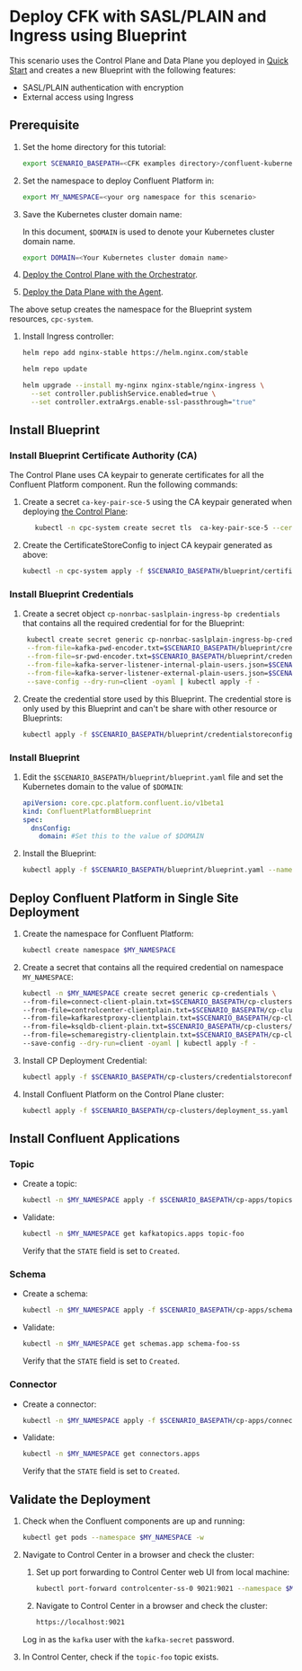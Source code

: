# Deploy CFK with SASL/PLAIN and Ingress using Blueprint

This scenario uses the Control Plane and Data Plane you deployed in [Quick Start](../quickstart-deploy/single-site-deployment.rst) and creates a new Blueprint with the following features:

- SASL/PLAIN authentication with encryption
- External access using Ingress

## Prerequisite
1. Set the home directory for this tutorial:

   ```bash
   export SCENARIO_BASEPATH=<CFK examples directory>/confluent-kubernetes-examples/blueprints-early-access/ scenario/cp-nonrbac-saslplain-ingress
   ```
  
1. Set the namespace to deploy Confluent Platform in:

   ```bash
   export MY_NAMESPACE=<your org namespace for this scenario>
   ``` 

1. Save the Kubernetes cluster domain name:
 
   In this document, `$DOMAIN` is used to denote your Kubernetes cluster domain name.
  
   ```bash
   export DOMAIN=<Your Kubernetes cluster domain name>
   ```

1. [Deploy the Control Plane with the Orchestrator](../quickstart-deploy/single-site-deployment.rst#deploy-control-plane).

1. [Deploy the Data Plane with the Agent](../quickstart-deploy/single-site-deployment.rst#deploy-local-data-plane).

  The above setup creates the namespace for the Blueprint system resources, `cpc-system`.

1. Install Ingress controller:

   ```bash
   helm repo add nginx-stable https://helm.nginx.com/stable
   
   helm repo update
   
   helm upgrade --install my-nginx nginx-stable/nginx-ingress \
     --set controller.publishService.enabled=true \
     --set controller.extraArgs.enable-ssl-passthrough="true"
   ```

## Install Blueprint

### Install Blueprint Certificate Authority (CA)

The Control Plane uses CA keypair to generate certificates for all the Confluent Platform component. Run the following commands:
1. Create a secret `ca-key-pair-sce-5` using the CA keypair generated when deploying [the Control Plane](../quickstart-deploy/single-site-deployment.rst#deploy-control-plane):

   ```bash 
      kubectl -n cpc-system create secret tls  ca-key-pair-sce-5 --cert=/tmp/cpc-ca.pem --key=/tmp/cpc-ca-key.pem
   ```

1. Create the CertificateStoreConfig to inject CA keypair generated as above:

   ```bash 
   kubectl -n cpc-system apply -f $SCENARIO_BASEPATH/blueprint/certificatestoreconfig.yaml
   ```

### Install Blueprint Credentials

1. Create a secret object `cp-nonrbac-saslplain-ingress-bp credentials` that contains all the required credential for for the Blueprint:
   
   ```bash
    kubectl create secret generic cp-nonrbac-saslplain-ingress-bp-credentials \
    --from-file=kafka-pwd-encoder.txt=$SCENARIO_BASEPATH/blueprint/credentials/kafka-pwd-encoder.txt  \
    --from-file=sr-pwd-encoder.txt=$SCENARIO_BASEPATH/blueprint/credentials/sr-pwd-encoder.txt  \
    --from-file=kafka-server-listener-internal-plain-users.json=$SCENARIO_BASEPATH/blueprint/credentials/kafka-server-listener-internal-plain-users.json \
    --from-file=kafka-server-listener-external-plain-users.json=$SCENARIO_BASEPATH/blueprint/credentials/kafka-server-listener-external-plain-users.json \
    --save-config --dry-run=client -oyaml | kubectl apply -f -
   ```

1. Create the credential store used by this Blueprint. The credential store is only used by this Blueprint and can't be share with other resource or Blueprints:

   ```bash
   kubectl apply -f $SCENARIO_BASEPATH/blueprint/credentialstoreconfig.yaml --namespace cpc-system
   ```

### Install Blueprint
  
1. Edit the `$SCENARIO_BASEPATH/blueprint/blueprint.yaml` file and set the Kubernetes domain to the value of `$DOMAIN`:

   ```yaml
   apiVersion: core.cpc.platform.confluent.io/v1beta1
   kind: ConfluentPlatformBlueprint
   spec:
     dnsConfig:
       domain: #Set this to the value of $DOMAIN
   ```

1. Install the Blueprint:

   ```bash
   kubectl apply -f $SCENARIO_BASEPATH/blueprint/blueprint.yaml --namespace cpc-system
   ```

## Deploy Confluent Platform in Single Site Deployment

1. Create the namespace for Confluent Platform:

   ```bash 
   kubectl create namespace $MY_NAMESPACE
   ```
   
1. Create a secret that contains all the required credential on namespace `MY_NAMESPACE`:

   ```bash 
   kubectl -n $MY_NAMESPACE create secret generic cp-credentials \
   --from-file=connect-client-plain.txt=$SCENARIO_BASEPATH/cp-clusters/credentials/connect-client-plain.txt \
   --from-file=controlcenter-clientplain.txt=$SCENARIO_BASEPATH/cp-clusters/credentials/controlcenter-client-plain.txt \
   --from-file=kafkarestproxy-clientplain.txt=$SCENARIO_BASEPATH/cp-clusters/credentials/kafkarestproxy-client-plain.txt \
   --from-file=ksqldb-client-plain.txt=$SCENARIO_BASEPATH/cp-clusters/credentials/ksqldb-client-plain.txt \
   --from-file=schemaregistry-clientplain.txt=$SCENARIO_BASEPATH/cp-clusters/credentials/schemaregistry-client-plain.txt \
   --save-config --dry-run=client -oyaml | kubectl apply -f -
   ```

1. Install CP Deployment Credential:

   ```bash 
   kubectl apply -f $SCENARIO_BASEPATH/cp-clusters/credentialstoreconfig.yaml -n $MY_NAMESPACE
   ```

1. Install Confluent Platform on the Control Plane cluster:
 
   ```bash 
   kubectl apply -f $SCENARIO_BASEPATH/cp-clusters/deployment_ss.yaml -n $MY_NAMESPACE
   ```

## Install Confluent Applications

### Topic
 
- Create a topic:

  ```bash 
  kubectl -n $MY_NAMESPACE apply -f $SCENARIO_BASEPATH/cp-apps/topics/topic.yaml
  ```
  
- Validate:

  ```bash 
  kubectl -n $MY_NAMESPACE get kafkatopics.apps topic-foo
  ```
  Verify that the `STATE` field is set to `Created`.

### Schema

- Create a schema: 

  ```bash
  kubectl -n $MY_NAMESPACE apply -f $SCENARIO_BASEPATH/cp-apps/schema/schema_ss.yaml
  ``` 
  
- Validate:

  ```bash
  kubectl -n $MY_NAMESPACE get schemas.app schema-foo-ss
  ``` 
  
  Verify that the `STATE` field is set to `Created`.

### Connector

- Create a connector:

  ```bash 
  kubectl -n $MY_NAMESPACE apply -f $SCENARIO_BASEPATH/cp-apps/connectors/connector_ss.yaml
  ```

- Validate:
  
  ```bash 
  kubectl -n $MY_NAMESPACE get connectors.apps
  ```
  
  Verify that the `STATE` field is set to `Created`.

## Validate the Deployment

1. Check when the Confluent components are up and running:
   
   ```bash 
   kubectl get pods --namespace $MY_NAMESPACE -w
   ```

1. Navigate to Control Center in a browser and check the cluster:

   1. Set up port forwarding to Control Center web UI from local machine:

      ```bash
      kubectl port-forward controlcenter-ss-0 9021:9021 --namespace $MY_NAMESPACE
      ```
      
   1. Navigate to Control Center in a browser and check the cluster:

      ```bash
      https://localhost:9021
      ```

     Log in as the `kafka` user with the `kafka-secret` password.
  
1. In Control Center, check if the `topic-foo` topic exists.
